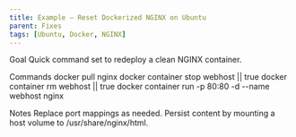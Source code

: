 ```yaml
---
title: Example — Reset Dockerized NGINX on Ubuntu
parent: Fixes
tags: [Ubuntu, Docker, NGINX]
---
```


Goal
Quick command set to redeploy a clean NGINX container.

Commands
docker pull nginx
docker container stop webhost || true
docker container rm webhost || true
docker container run -p 80:80 -d --name webhost nginx

Notes
Replace port mappings as needed. Persist content by mounting a host volume to /usr/share/nginx/html.

